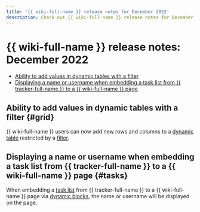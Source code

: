 ```yaml
---
title: '{{ wiki-full-name }} release notes for December 2022'
description: Check out {{ wiki-full-name }} release notes for December 2022.
---
```


# {{ wiki-full-name }} release notes: December 2022

* [Ability to add values in dynamic tables with a filter](#grid)
* [Displaying a name or username when embedding a task list from {{ tracker-full-name }} to a {{ wiki-full-name }} page](#tasks)

## Ability to add values in dynamic tables with a filter {#grid}

{{ wiki-full-name }} users can now add new rows and columns to a [dynamic table](../create-grid.md) restricted by a [filter](../edit-grid-wysiwyg.md#filter).

## Displaying a name or username when embedding a task list from {{ tracker-full-name }} to a {{ wiki-full-name }} page {#tasks}

When embedding a [task list](../actions/tracker.md#ticket-list) from {{ tracker-full-name }} to a {{ wiki-full-name }} page via [dynamic blocks](../actions.md), the name or username will be displayed on the page.
